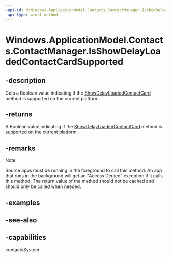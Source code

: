 ```yaml
---
-api-id: M:Windows.ApplicationModel.Contacts.ContactManager.IsShowDelayLoadedContactCardSupported
-api-type: winrt method
---
```


<!-- Method syntax
public bool IsShowDelayLoadedContactCardSupported()
-->

# Windows.ApplicationModel.Contacts.ContactManager.IsShowDelayLoadedContactCardSupported

## -description
Gets a Boolean value indicating if the [ShowDelayLoadedContactCard](contactmanager_showdelayloadedcontactcard.md) method is supported on the current platform.

## -returns
A Boolean value indicating if the [ShowDelayLoadedContactCard](contactmanager_showdelayloadedcontactcard.md) method is supported on the current platform.

## -remarks
> [!NOTE]
> Source apps must be running in the foreground to call this method. An app that runs in the background will get an "Access Denied" exception if it calls this method. The return value of the method should not be cached and should only be called when needed.

## -examples

## -see-also

## -capabilities
contactsSystem
